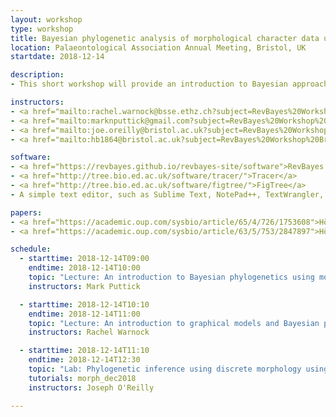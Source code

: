```yaml
---
layout: workshop
type: workshop
title: Bayesian phylogenetic analysis of morphological character data using RevBayes
location: Palaeontological Association Annual Meeting, Bristol, UK
startdate: 2018-12-14

description: 
- This short workshop will provide an introduction to Bayesian approaches for the analysis of morphological character matrices and an introduction to the Bayesian phylogenetics software package RevBayes.<p><b>Location:</b> <a href="https://goo.gl/maps/suouoob4ibC2">The Old Council Chamber, Wills Memorial Building, University of Bristol, BS8 1RL</a> 9:00 AM to 12:30 PM.</p>

instructors:
- <a href="mailto:rachel.warnock@bsse.ethz.ch?subject=RevBayes%20Workshop%20Bristol%202018">Rachel Warnock</a>
- <a href="mailto:marknputtick@gmail.com?subject=RevBayes%20Workshop%20Bristol%202018">Mark Puttick</a>
- <a href="mailto:joe.oreilly@bristol.ac.uk?subject=RevBayes%20Workshop%20Bristol%202018">Joseph O'Reilly</a>
- <a href="mailto:hb1864@bristol.ac.uk?subject=RevBayes%20Workshop%20Bristol%202018">Holly Betts</a>

software:
- <a href="https://revbayes.github.io/revbayes-site/software">RevBayes v1.0.9</a> 
- <a href="http://tree.bio.ed.ac.uk/software/tracer/">Tracer</a>
- <a href="http://tree.bio.ed.ac.uk/software/figtree/">FigTree</a>
- A simple text editor, such as Sublime Text, NotePad++, TextWrangler, BBEdit, vim, or emacs

papers:
- <a href="https://academic.oup.com/sysbio/article/65/4/726/1753608">Höhna et al. 2016. RevBayes&#58; Bayesian Phylogenetic Inference Using Graphical Models and an Interactive Model-Specification Language.</a>
- <a href="https://academic.oup.com/sysbio/article/63/5/753/2847897">Höhna et al. 2014. Probabilistic Graphical Model Representation in Phylogenetics.</a>

schedule:
  - starttime: 2018-12-14T09:00
    endtime: 2018-12-14T10:00
    topic: "Lecture: An introduction to Bayesian phylogenetics using morphology"
    instructors: Mark Puttick

  - starttime: 2018-12-14T10:10
    endtime: 2018-12-14T11:00
    topic: "Lecture: An introduction to graphical models and Bayesian phylogenetics using RevBayes"
    instructors: Rachel Warnock

  - starttime: 2018-12-14T11:10
    endtime: 2018-12-14T12:30
    topic: "Lab: Phylogenetic inference using discrete morphology using RevBayes"
    tutorials: morph_dec2018
    instructors: Joseph O'Reilly

---
```


